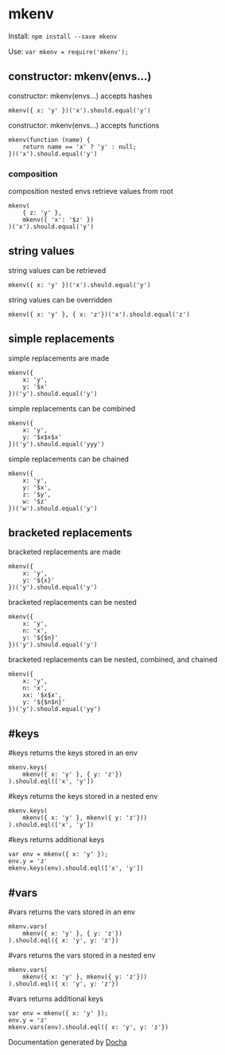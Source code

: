 # mkenv
Install:
```npm install --save mkenv```

Use:
```var mkenv = require('mkenv');```

## constructor: mkenv(envs...)
 constructor: mkenv(envs...) accepts hashes

```
mkenv({ x: 'y' })('x').should.equal('y')
```


 constructor: mkenv(envs...) accepts functions

```
mkenv(function (name) {
	return name == 'x' ? 'y' : null;
})('x').should.equal('y')
```


### composition
 composition nested envs retrieve values from root

```
mkenv(
	{ z: 'y' },
	mkenv({ 'x': '$z' })
)('x').should.equal('y')
```


## string values
 string values can be retrieved

```
mkenv({ x: 'y' })('x').should.equal('y')
```


 string values can be overridden

```
mkenv({ x: 'y' }, { x: 'z'})('x').should.equal('z')
```


## simple replacements
 simple replacements are made

```
mkenv({
	x: 'y',
	y: '$x'
})('y').should.equal('y')
```


 simple replacements can be combined

```
mkenv({
	x: 'y',
	y: '$x$x$x'
})('y').should.equal('yyy')
```


 simple replacements can be chained

```
mkenv({
	x: 'y',
	y: '$x',
	z: '$y',
	w: '$z'
})('w').should.equal('y')
```


## bracketed replacements
 bracketed replacements are made

```
mkenv({
	x: 'y',
	y: '${x}'
})('y').should.equal('y')
```


 bracketed replacements can be nested

```
mkenv({
	x: 'y',
	n: 'x',
	y: '${$n}'
})('y').should.equal('y')
```


 bracketed replacements can be nested, combined, and chained

```
mkenv({
	x: 'y',
	n: 'x',
	xx: '$x$x',
	y: '${$n$n}'
})('y').should.equal('yy')
```


## #keys
 #keys returns the keys stored in an env

```
mkenv.keys(
	mkenv({ x: 'y' }, { y: 'z'})
).should.eql(['x', 'y'])
```


 #keys returns the keys stored in a nested env

```
mkenv.keys(
	mkenv({ x: 'y' }, mkenv({ y: 'z'}))
).should.eql(['x', 'y'])
```


 #keys returns additional keys

```
var env = mkenv({ x: 'y' });
env.y = 'z'
mkenv.keys(env).should.eql(['x', 'y'])
```


## #vars
 #vars returns the vars stored in an env

```
mkenv.vars(
	mkenv({ x: 'y' }, { y: 'z'})
).should.eql({ x: 'y', y: 'z'})
```


 #vars returns the vars stored in a nested env

```
mkenv.vars(
	mkenv({ x: 'y' }, mkenv({ y: 'z'}))
).should.eql({ x: 'y', y: 'z'})
```


 #vars returns additional keys

```
var env = mkenv({ x: 'y' });
env.y = 'z'
mkenv.vars(env).should.eql({ x: 'y', y: 'z'})
```





Documentation generated by [Docha](https://github.com/tehsenaus/docha)